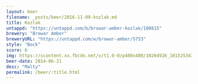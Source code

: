 ```yaml
---
layout: beer
filename: _posts/beer/2016-11-09-kozlak.md
title: Kozlak
untappd: "https://untappd.com/b/browar-amber-kozlak/100815"
brewery: "Browar Amber"
breweryURL: "https://untappd.com/w/browar-amber/5753"
style: "Bock"
score: 6
img: https://scontent.xx.fbcdn.net/v/t1.0-0/p480x480/10264926_10152534310928745_6694007916577152263_n.jpg?oh=b163921e76877290ca739d3407ab22e7&oe=591C6060
beer-date: 2014-06-21
desc: "Malty"
permalink: /beer/:title.html
---
```

